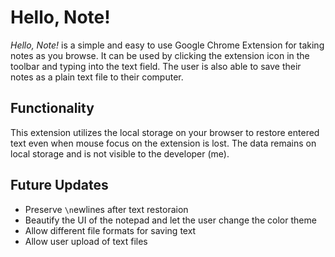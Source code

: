 # Hello, Note!
*Hello, Note!* is a simple and easy to use Google Chrome Extension for taking notes as you browse. It can be used by clicking the extension icon in the toolbar and typing into the text field.
The user is also able to save their notes as a plain text file to their computer.

## Functionality
This extension utilizes the local storage on your browser to restore entered text even when mouse focus on the extension is lost. The data remains on local storage and is not visible to the developer (me).


## Future Updates
- Preserve `\n`ewlines after text restoraion
- Beautify the UI of the notepad and let the user change the color theme
- Allow different file formats for saving text
- Allow user upload of text files
